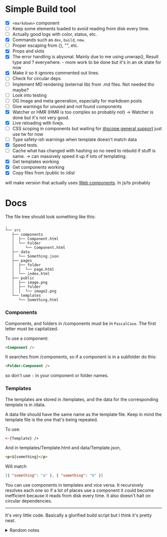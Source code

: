 # Simple Build tool

- [x] `<markdown>` component
- [ ] Keep some elements loaded to avoid reading from disk every time.
- [ ] Actually good logs with color, status, etc.
- [x] Commands such as `dev`, `build`, `new`.
- [ ] Proper escaping from {}, "", etc.
- [x] Props and slots
- [x] The error handling is abysmal. Mainly due to me using unwrap(), Result type and ? everywhere. - more work to be done but it's in an ok state for now
- [x] Make it so it ignores commented out lines.
- [ ] Check for circular deps
- [ ] Implement MD rendering (external lib) from .md files. Not needed tho maybe?
- [ ] Look into testing
- [ ] OG Image and meta generation, especially for markdown posts
- [ ] Give warnings for unused and not found components
- [x] Watcher or HMR (HMR is too complex so probably not) -> Watcher is done but it's not very good.
- [x] Live reloading with livejs.
- [ ] CSS scoping in components but waiting for [@scope general support](https://developer.mozilla.org/en-US/docs/Web/CSS/@scope) just use tw for now
- [ ] Type safety-ish warnings when template doesn't match data
- [x] Speed tests.
- [ ] Cache what has changed with hashing so no need to rebuild if stuff is same. -> can massively speed it up if lots of templating.
- [x] Get templates working
- [x] Get components working
- [x] Copy files from /public to /dist

will make version that actually uses [Web components](https://developer.mozilla.org/en-US/docs/Web/API/Web_components). In js/ts probably

# Docs

The file tree should look something like this:

```
.
└── src
   ├── components
   │  ├── Component.html
   │  └── Folder
   │     └── Component.html
   ├── data
   │  └── Something.json
   ├── pages
   │  ├── folder
   │  │  └── page.html
   │  └── index.html
   ├── public
   │  ├── image.png
   │  ├── folder
   │  │  └── image2.png
   └── templates
      └── Something.html
```

### Components

Components, and folders in /components must be in `PascalCase`. The first letter must be capitalized.

To use a component:

```html
<Component />
```

It searches from /components, so if a component is in a subfolder do this:

```html
<Folder:Component />
```

so don't use `:` in your component or folder names.

### Templates

The templates are stored in /templates, and the data for the corresponding template is in /data.

A data file should have the same name as the template file. Keep in mind the template file is the one that's being repeated.

To use:

```html
<-{Template} />
```

And in templates/Template.html and data/Template.json,

```html
<p>${something}</p>
```

Will match

```json
[{ "something": "a" }, { "something": "b" }]
```

You can use components in templates and vice versa. It recursively resolves each one so if a lot of places use a component it could become inefficient because it reads from disk every time. It also doesn't halt on circular dependencies.

---

It's very little code. Basically a glorified build script but I think it's pretty neat.

<details>
<summary>Random notes</summary>
![in Templates](https://github.com/Tnixc/simple/assets/85466117/e90a0455-320b-4d37-8ad2-2efd265171e3)
</details>
